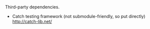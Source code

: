 Third-party dependencies.

- Catch testing framework (not submodule-friendly, so put directly)
  <http://catch-lib.net/>

